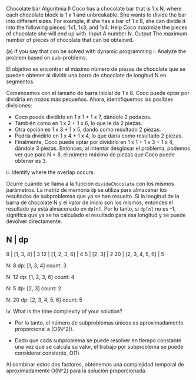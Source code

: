 Chocolate bar
Algoritmia II
Coco has a chocolate bar that is 1 x N, where each chocolate block is 1 x 1 and unbreakable.
She wants to divide the bar into different sizes. For example, if she has a bar of 1 x 8, she can
divide it into the following pieces: 1x1, 1x3, and 1x4.
Help Coco maximize the pieces of chocolate she will end up with.
Input
A number N.
Output
The maximum number of pieces of chocolate that can be obtained.

(a) If you say that can be solved with dynamic programming
i. Analyze the problem based on sub-problems.

El objetivo es encontrar el máximo número de piezas de chocolate que se pueden obtener al dividir una barra de
chocolate de longitud N en segmentos.

Comencemos con el tamaño de barra inicial de 1 x 8. Coco puede optar por dividirla en trozos más pequeños.
Ahora, identifiquemos las posibles divisiones:

- Coco puede dividirlo en 1 x 1 + 1 x 7, dándole 2 pedazos.
- También como en 1 x 2 + 1 x 6, lo que le da 2 piezas.
- Otra opción es 1 x 3 + 1 x 5, dando como resultado 2 piezas.
- Podría dividirlo en 1 x 4 + 1 x 4, lo que daría como resultado 2 piezas.
- Finalmente, Coco puede optar por dividirlo en 1 x 1 + 1 x 3 + 1 x 4, dándole 3 piezas.
  Entonces, al intentar desglosar el problema, podemos ver que para N = 8, el número máximo de piezas que Coco puede obtener es 3.

ii. Identify where the overlap occurs.

Ocurre cuando se llama a la función `divideChocolate` con los mismos parámetros. La matriz de memoria `dp` se utiliza
para almacenar los resultados de subproblemas que ya se han resuelto. Si la longitud de la barra de chocolate N y el
valor de inicio son los mismos, entonces el resultado ya está almacenado en `dp[n]`. Por lo tanto, si `dp[n]` no es -1,
significa que ya se ha calculado el resultado para esa longitud y se puede devolver directamente.


N   |  dp
-------------------------
8    |  [1, 3, 4]        | 3
12   |  [1, 2, 3, 6]     | 4
5    |  [2, 3]           | 2
20   |  [2, 3, 4, 5, 6]  | 5

N: 8	dp: [1, 3, 4]	count: 3

N: 12	dp: [1, 2, 3, 6]	count: 4

N: 5	dp: [2, 3]	count: 2

N: 20	dp: [2, 3, 4, 5, 6]	count: 5


iv. What is the time complexity of your solution?
- Por lo tanto, el número de subproblemas únicos es aproximadamente proporcional a \(O(N^2)\).

- Dado que cada subproblema se puede resolver en tiempo constante una vez que se calcula su valor, el trabajo por subproblema se puede considerar constante, O(1).

Al combinar estos dos factores, obtenemos una complejidad temporal de aproximadamente O(N^2) para la solución proporcionada.


